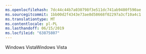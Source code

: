 ```yaml
---
ms.openlocfilehash: 7dc44c44b7a030798f3e511dc741ab9400f590ae
ms.sourcegitcommit: 1bb00d2f4343e73ae8d58668f02297a3cf10a4c1
ms.translationtype: MT
ms.contentlocale: pl-PL
ms.lasthandoff: 06/15/2019
ms.locfileid: "63875807"
---
```

<span data-ttu-id="001c9-101">Windows Vista</span><span class="sxs-lookup"><span data-stu-id="001c9-101">Windows Vista</span></span>